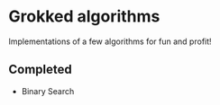 Grokked algorithms
==================

Implementations of a few algorithms for fun and profit!

Completed
---------
* Binary Search
